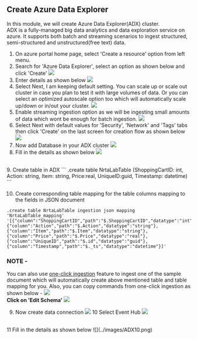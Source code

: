## Create Azure Data Explorer
In this module, we will create Azure Data Explorer(ADX) cluster.<br>
ADX is a fully-managed big data analytics and data exploration service on azure. It supports both batch and streaming scenarios to ingest structured, semi-structured and unstructured(free text) data.

1. On azure portal home page, select 'Create a resource' option from left menu.
2. Search for 'Azure Data Explorer', select an option as shown below and click 'Create'
![](../images/ADX1.png)
3. Enter details as shown below
![](../images/ADX2.png)
4. Select Next, I am keeping default setting. You can scale up or scale out cluster in case you plan to test it with large volumes of data. Or you can select an optimized autoscale option too which will automatically scale up/down or in/out your cluster.
![](../images/ADX3.png)
5. Enable streaming ingestion option as we will be ingesting small amounts of data which wont be enough for batch ingestion. 
![](../images/ADX4.png)
6. Select Next with default values for 'Security', 'Network' and 'Tags' tabs then click 'Create' on the last screen for creation flow as shown below
![](../images/ADX5.png)
7. Now add Database in your ADX cluster
![](../images/ADX6.png)
8. Fill in the details as shown below
![](../images/ADX7.png)
<br>
9. Create table in ADX
```
.create table NrtaLabTable (ShoppingCartID: int, Action: string, Item: string, Price:real, UniqueID:guid, Timestamp: datetime)
```

10. Create corresponding table mapping for the table columns mapping to the fields in JSON document
```
.create table NrtaLabTable ingestion json mapping 'NrtaLabTable_mapping' '[{"column":"ShoppingCartID","path":"$.ShoppingCartID","datatype":"int"},{"column":"Action","path":"$.Action","datatype":"string"},{"column":"Item","path":"$.Item","datatype":"string"},{"column":"Price","path":"$.Price","datatype":"real"},{"column":"UniqueID","path":"$.id","datatype":"guid"},{"column":"Timestamp","path":"$._ts","datatype":"datetime"}]'
```
### NOTE -
You can also use [one-click ingestion](https://docs.microsoft.com/en-us/azure/data-explorer/ingest-data-one-click) feature to ingest one of the sample document which will automatically create above mentioned table and table mapping for you. Also, you can copy commands from one-click ingestion as shown below -
![](../images/OneClickIngestion1.png)
<br>
**Click on 'Edit Schema'**
![](../images/OneClickIngestion2.png)
<br>

9. Now create data connection
![](../images/ADX8.png)
10 Select Event Hub
![](../images/ADX9.png)
<br>
11 Fill in the details as shown below
![](../images/ADX10.png)
